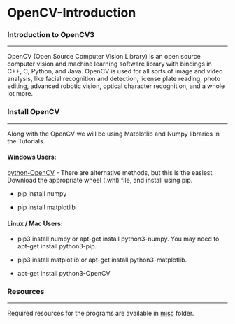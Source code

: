 # OpenCV-Introduction
### Introduction to OpenCV3
---------------------------

OpenCV (Open Source Computer Vision Library) is an open source computer vision and machine learning software library with bindings in C++, C, Python, and Java. OpenCV is used for all sorts of image and video analysis, like facial recognition and detection, license plate reading, photo editing, advanced robotic vision, optical character recognition, and a whole lot more.


### Install OpenCV
------------------

Along with the OpenCV we will be using Matplotlib and Numpy libraries in the Tutorials.

#### Windows Users:
[python-OpenCV](https://www.lfd.uci.edu/~gohlke/pythonlibs/) - There are alternative methods, but this is the easiest. Download the appropriate wheel (.whl) file, and install using pip.

* pip install numpy

* pip install matplotlib

#### Linux / Mac Users:
* pip3 install numpy or apt-get install python3-numpy. You may need to apt-get install python3-pip.

* pip3 install matplotlib or apt-get install python3-matplotlib.

* apt-get install python3-OpenCV


### Resources
-------------

Required resources for the programs are available in [misc](https://github.com/harish678/OpenCV-Introduction/tree/master/misc) folder.

